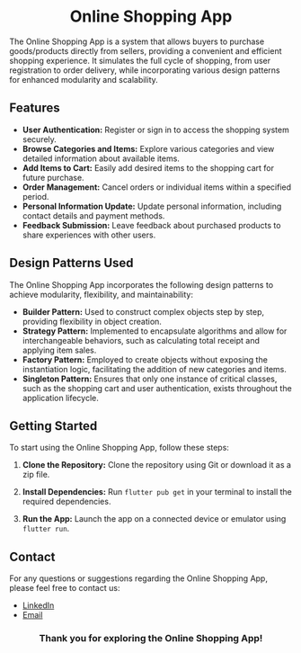  
<h1 align="center">Online Shopping App</h1>

The Online Shopping App is a system that allows buyers to purchase goods/products directly from sellers, providing a convenient and efficient shopping experience. It simulates the full cycle of shopping, from user registration to order delivery, while incorporating various design patterns for enhanced modularity and scalability.

## Features

- **User Authentication:** Register or sign in to access the shopping system securely.
- **Browse Categories and Items:** Explore various categories and view detailed information about available items.
- **Add Items to Cart:** Easily add desired items to the shopping cart for future purchase.
- **Order Management:** Cancel orders or individual items within a specified period.
- **Personal Information Update:** Update personal information, including contact details and payment methods.
- **Feedback Submission:** Leave feedback about purchased products to share experiences with other users.

## Design Patterns Used

The Online Shopping App incorporates the following design patterns to achieve modularity, flexibility, and maintainability:

- **Builder Pattern:** Used to construct complex objects step by step, providing flexibility in object creation.
- **Strategy Pattern:** Implemented to encapsulate algorithms and allow for interchangeable behaviors, such as calculating total receipt and applying item sales.
- **Factory Pattern:** Employed to create objects without exposing the instantiation logic, facilitating the addition of new categories and items.
- **Singleton Pattern:** Ensures that only one instance of critical classes, such as the shopping cart and user authentication, exists throughout the application lifecycle.



## Getting Started

To start using the Online Shopping App, follow these steps:

1. **Clone the Repository:** Clone the repository using Git or download it as a zip file.

2. **Install Dependencies:** Run `flutter pub get` in your terminal to install the required dependencies.

3. **Run the App:** Launch the app on a connected device or emulator using `flutter run`.



## Contact

For any questions or suggestions regarding the Online Shopping App, please feel free to contact us:

- [LinkedIn](#)
- [Email](#)

<h3 align="center">Thank you for exploring the Online Shopping App!</h3>
